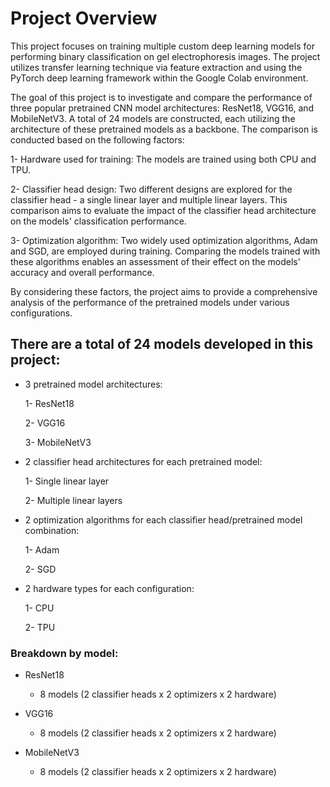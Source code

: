 # Project Overview

This project focuses on training multiple custom deep learning models for performing binary classification on gel electrophoresis images. The project utilizes transfer learning technique via feature extraction and using the PyTorch deep learning framework within the Google Colab environment.

The goal of this project is to investigate and compare the performance of three popular pretrained CNN model architectures: ResNet18, VGG16, and MobileNetV3. A total of 24 models are constructed, each utilizing the architecture of these pretrained models as a backbone. 
The comparison is conducted based on the following factors:

1- Hardware used for training: The models are trained using both CPU and TPU.

2- Classifier head design: Two different designs are explored for the classifier head - a single linear layer and multiple linear layers. 
This comparison aims to evaluate the impact of the classifier head architecture on the models' classification performance.

3- Optimization algorithm: Two widely used optimization algorithms, Adam and SGD, are employed during training. 
Comparing the models trained with these algorithms enables an assessment of their effect on the models' accuracy and overall performance.

By considering these factors, the project aims to provide a comprehensive analysis of the performance of the pretrained models under various configurations.


## There are a total of 24 models developed in this project:

* 3 pretrained model architectures:

  	1- ResNet18

    2- VGG16

    3- MobileNetV3

* 2 classifier head architectures for each pretrained model:

   1- Single linear layer

   2- Multiple linear layers

* 2 optimization algorithms for each classifier head/pretrained model combination:

  1- Adam

  2- SGD

* 2 hardware types for each configuration:

  1- CPU

  2- TPU

### Breakdown by model:

* ResNet18

  * 8 models (2 classifier heads x 2 optimizers x 2 hardware)

* VGG16

  * 8 models (2 classifier heads x 2 optimizers x 2 hardware)

* MobileNetV3

  * 8 models (2 classifier heads x 2 optimizers x 2 hardware)